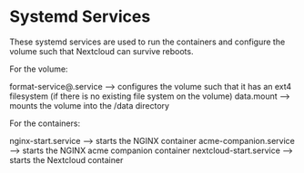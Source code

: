 # Systemd Services

These systemd services are used to run the containers and configure the volume such that Nextcloud can survive reboots.

For the volume:

format-service@.service --> configures the volume such that it has an ext4 filesystem (if there is no existing file system on the volume)
data.mount --> mounts the volume into the /data directory

For the containers:

nginx-start.service --> starts the NGINX container
acme-companion.service --> starts the NGINX acme companion container
nextcloud-start.service --> starts the Nextcloud container
